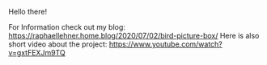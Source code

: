 Hello there!

For Information check out my blog: https://raphaellehner.home.blog/2020/07/02/bird-picture-box/
Here is also short video about the project: https://www.youtube.com/watch?v=gxtFEXJm9TQ
